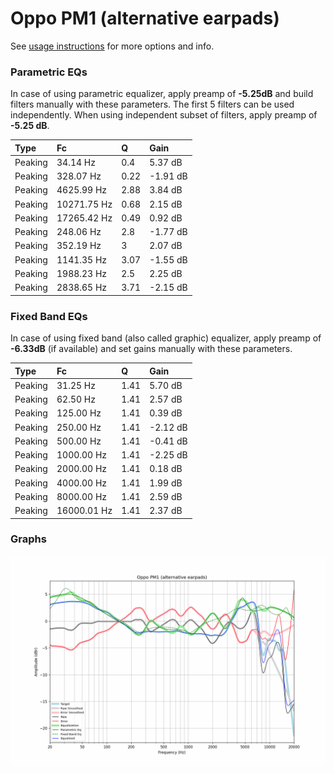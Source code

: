 # Oppo PM1 (alternative earpads)
See [usage instructions](https://github.com/jaakkopasanen/AutoEq#usage) for more options and info.

### Parametric EQs
In case of using parametric equalizer, apply preamp of **-5.25dB** and build filters manually
with these parameters. The first 5 filters can be used independently.
When using independent subset of filters, apply preamp of **-5.25 dB**.

| Type    | Fc          |    Q | Gain     |
|:--------|:------------|:-----|:---------|
| Peaking | 34.14 Hz    | 0.4  | 5.37 dB  |
| Peaking | 328.07 Hz   | 0.22 | -1.91 dB |
| Peaking | 4625.99 Hz  | 2.88 | 3.84 dB  |
| Peaking | 10271.75 Hz | 0.68 | 2.15 dB  |
| Peaking | 17265.42 Hz | 0.49 | 0.92 dB  |
| Peaking | 248.06 Hz   | 2.8  | -1.77 dB |
| Peaking | 352.19 Hz   | 3    | 2.07 dB  |
| Peaking | 1141.35 Hz  | 3.07 | -1.55 dB |
| Peaking | 1988.23 Hz  | 2.5  | 2.25 dB  |
| Peaking | 2838.65 Hz  | 3.71 | -2.15 dB |

### Fixed Band EQs
In case of using fixed band (also called graphic) equalizer, apply preamp of **-6.33dB**
(if available) and set gains manually with these parameters.

| Type    | Fc          |    Q | Gain     |
|:--------|:------------|:-----|:---------|
| Peaking | 31.25 Hz    | 1.41 | 5.70 dB  |
| Peaking | 62.50 Hz    | 1.41 | 2.57 dB  |
| Peaking | 125.00 Hz   | 1.41 | 0.39 dB  |
| Peaking | 250.00 Hz   | 1.41 | -2.12 dB |
| Peaking | 500.00 Hz   | 1.41 | -0.41 dB |
| Peaking | 1000.00 Hz  | 1.41 | -2.25 dB |
| Peaking | 2000.00 Hz  | 1.41 | 0.18 dB  |
| Peaking | 4000.00 Hz  | 1.41 | 1.99 dB  |
| Peaking | 8000.00 Hz  | 1.41 | 2.59 dB  |
| Peaking | 16000.01 Hz | 1.41 | 2.37 dB  |

### Graphs
![](./Oppo%20PM1%20(alternative%20earpads).png)